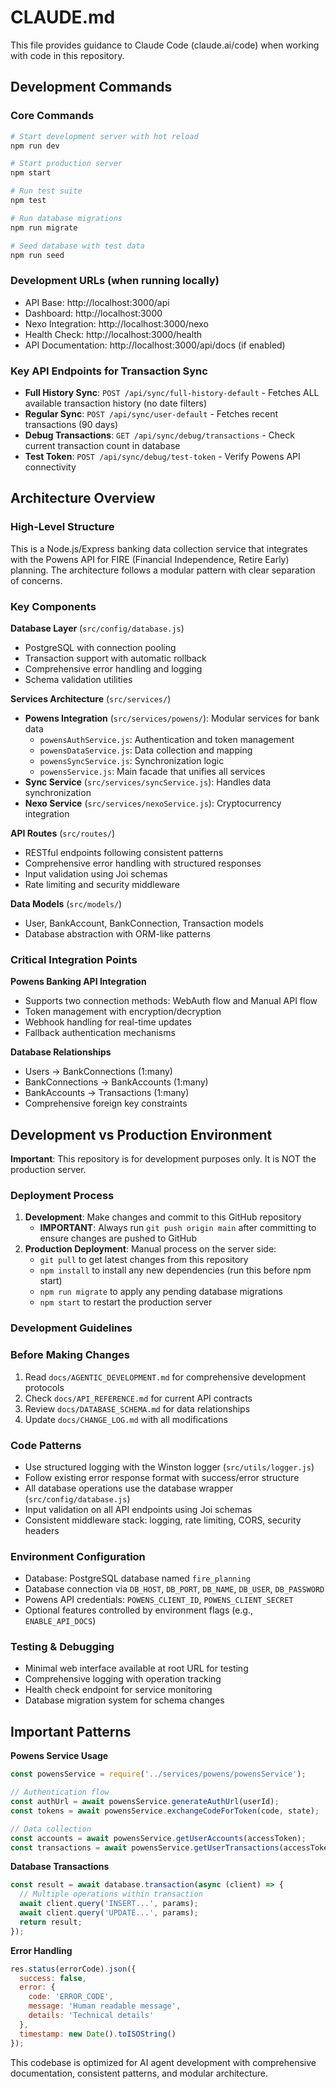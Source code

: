 # CLAUDE.md

This file provides guidance to Claude Code (claude.ai/code) when working with code in this repository.

## Development Commands

### Core Commands
```bash
# Start development server with hot reload
npm run dev

# Start production server
npm start

# Run test suite
npm test

# Run database migrations
npm run migrate

# Seed database with test data
npm run seed
```

### Development URLs (when running locally)
- API Base: http://localhost:3000/api
- Dashboard: http://localhost:3000
- Nexo Integration: http://localhost:3000/nexo
- Health Check: http://localhost:3000/health
- API Documentation: http://localhost:3000/api/docs (if enabled)

### Key API Endpoints for Transaction Sync
- **Full History Sync**: `POST /api/sync/full-history-default` - Fetches ALL available transaction history (no date filters)
- **Regular Sync**: `POST /api/sync/user-default` - Fetches recent transactions (90 days)
- **Debug Transactions**: `GET /api/sync/debug/transactions` - Check current transaction count in database
- **Test Token**: `POST /api/sync/debug/test-token` - Verify Powens API connectivity

## Architecture Overview

### High-Level Structure
This is a Node.js/Express banking data collection service that integrates with the Powens API for FIRE (Financial Independence, Retire Early) planning. The architecture follows a modular pattern with clear separation of concerns.

### Key Components

**Database Layer** (`src/config/database.js`)
- PostgreSQL with connection pooling
- Transaction support with automatic rollback
- Comprehensive error handling and logging
- Schema validation utilities

**Services Architecture** (`src/services/`)
- **Powens Integration** (`src/services/powens/`): Modular services for bank data
  - `powensAuthService.js`: Authentication and token management
  - `powensDataService.js`: Data collection and mapping
  - `powensSyncService.js`: Synchronization logic
  - `powensService.js`: Main facade that unifies all services
- **Sync Service** (`src/services/syncService.js`): Handles data synchronization
- **Nexo Service** (`src/services/nexoService.js`): Cryptocurrency integration

**API Routes** (`src/routes/`)
- RESTful endpoints following consistent patterns
- Comprehensive error handling with structured responses
- Input validation using Joi schemas
- Rate limiting and security middleware

**Data Models** (`src/models/`)
- User, BankAccount, BankConnection, Transaction models
- Database abstraction with ORM-like patterns

### Critical Integration Points

**Powens Banking API Integration**
- Supports two connection methods: WebAuth flow and Manual API flow
- Token management with encryption/decryption
- Webhook handling for real-time updates
- Fallback authentication mechanisms

**Database Relationships**
- Users → BankConnections (1:many)
- BankConnections → BankAccounts (1:many)
- BankAccounts → Transactions (1:many)
- Comprehensive foreign key constraints

## Development vs Production Environment

**Important**: This repository is for development purposes only. It is NOT the production server.

### Deployment Process
1. **Development**: Make changes and commit to this GitHub repository
   - **IMPORTANT**: Always run `git push origin main` after committing to ensure changes are pushed to GitHub
2. **Production Deployment**: Manual process on the server side:
   - `git pull` to get latest changes from this repository
   - `npm install` to install any new dependencies (run this before npm start)
   - `npm run migrate` to apply any pending database migrations
   - `npm start` to restart the production server

### Development Guidelines

### Before Making Changes
1. Read `docs/AGENTIC_DEVELOPMENT.md` for comprehensive development protocols
2. Check `docs/API_REFERENCE.md` for current API contracts
3. Review `docs/DATABASE_SCHEMA.md` for data relationships
4. Update `docs/CHANGE_LOG.md` with all modifications

### Code Patterns
- Use structured logging with the Winston logger (`src/utils/logger.js`)
- Follow existing error response format with success/error structure
- All database operations use the database wrapper (`src/config/database.js`)
- Input validation on all API endpoints using Joi schemas
- Consistent middleware stack: logging, rate limiting, CORS, security headers

### Environment Configuration
- Database: PostgreSQL database named `fire_planning`
- Database connection via `DB_HOST`, `DB_PORT`, `DB_NAME`, `DB_USER`, `DB_PASSWORD`
- Powens API credentials: `POWENS_CLIENT_ID`, `POWENS_CLIENT_SECRET`
- Optional features controlled by environment flags (e.g., `ENABLE_API_DOCS`)

### Testing & Debugging
- Minimal web interface available at root URL for testing
- Comprehensive logging with operation tracking
- Health check endpoint for service monitoring
- Database migration system for schema changes

## Important Patterns

**Powens Service Usage**
```javascript
const powensService = require('../services/powens/powensService');

// Authentication flow
const authUrl = await powensService.generateAuthUrl(userId);
const tokens = await powensService.exchangeCodeForToken(code, state);

// Data collection
const accounts = await powensService.getUserAccounts(accessToken);
const transactions = await powensService.getUserTransactions(accessToken);
```

**Database Transactions**
```javascript
const result = await database.transaction(async (client) => {
  // Multiple operations within transaction
  await client.query('INSERT...', params);
  await client.query('UPDATE...', params);
  return result;
});
```

**Error Handling**
```javascript
res.status(errorCode).json({
  success: false,
  error: {
    code: 'ERROR_CODE',
    message: 'Human readable message',
    details: 'Technical details'
  },
  timestamp: new Date().toISOString()
});
```

This codebase is optimized for AI agent development with comprehensive documentation, consistent patterns, and modular architecture.